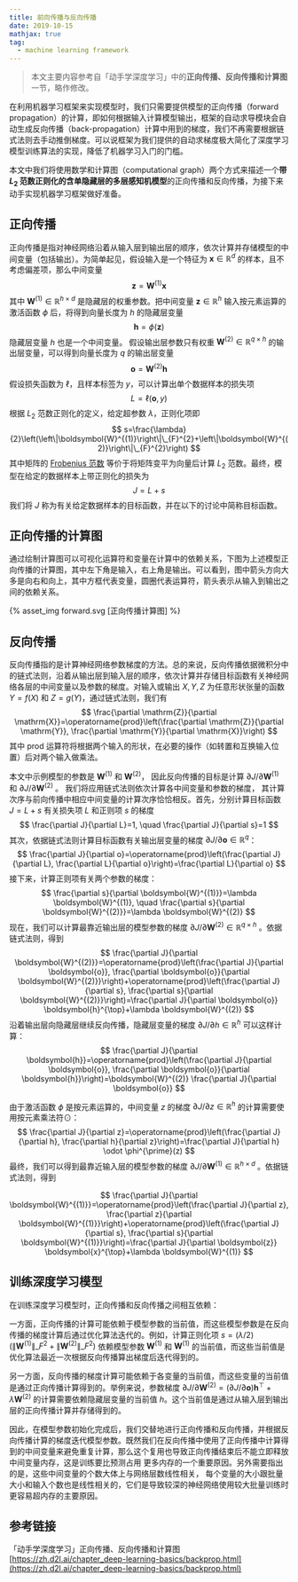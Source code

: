 ```yaml
---
title: 前向传播与反向传播
date: 2019-10-15
mathjax: true
tag:
  - machine learning framework
---
```


> 本文主要内容参考自「动手学深度学习」中的**正向传播、反向传播和计算图**一节，略作修改。

在利用机器学习框架来实现模型时，我们只需要提供模型的正向传播（forward propagation）的计算，即如何根据输⼊计算模型输出，框架的自动求导模块会⾃动⽣成反向传播（back-propagation）计算中用到的梯度，我们不再需要根据链式法则去手动推倒梯度。可以说框架为我们提供的⾃动求梯度极⼤简化了深度学习模型训练算法的实现，降低了机器学习入门的门槛。

本文中我们将使⽤数学和计算图（computational graph）两个⽅式来描述一个**带 $L_{2}$ 范数正则化的含单隐藏层的多层感知机模型**的正向传播和反向传播，为接下来动手实现机器学习框架做好准备。

<escape><!-- more --></escape>

## 正向传播

正向传播是指对神经⽹络沿着从输⼊层到输出层的顺序，依次计算并存储模型的中间变量（包括输出）。为简单起⻅，假设输⼊是⼀个特征为 $\boldsymbol{x} \in \mathbb{R}^{d}$ 的样本，且不考虑偏差项，那么中间变量
$$
\boldsymbol{z}=\boldsymbol{W}^{(1)} \boldsymbol{x}
$$
其中 $\boldsymbol{W}^{(1)} \in \mathbb{R}^{h \times d}$ 是隐藏层的权重参数。把中间变量 $\boldsymbol{z} \in \mathbb{R}^{h}$ 输⼊按元素运算的激活函数 $\phi$ 后，将得到向量⻓度为 $h$ 的隐藏层变量
$$
\boldsymbol{h}=\phi(\boldsymbol{z})
$$
隐藏层变量 $h$ 也是⼀个中间变量。 假设输出层参数只有权重 $\boldsymbol{W}^{(2)} \in \mathbb{R}^{q \times h}$ 的输出层变量，可以得到向量⻓度为 $q$ 的输出层变量
$$
\boldsymbol{o}=\boldsymbol{W}^{(2)} \boldsymbol{h}
$$
假设损失函数为 $\ell$，且样本标签为 $y$，可以计算出单个数据样本的损失项
$$
L=\ell(\boldsymbol{o}, y)
$$
根据 $L_{2}$ 范数正则化的定义，给定超参数 $\lambda$，正则化项即
$$
s=\frac{\lambda}{2}\left(\left\|\boldsymbol{W}^{(1)}\right\|\_{F}^{2}+\left\|\boldsymbol{W}^{(2)}\right\|\_{F}^{2}\right)
$$
其中矩阵的 [Frobenius 范数](http://mathworld.wolfram.com/FrobeniusNorm.html) 等价于将矩阵变平为向量后计算 $L_{2}$ 范数。最终，模型在给定的数据样本上带正则化的损失为
$$
J=L+s
$$
我们将 $J$ 称为有关给定数据样本的⽬标函数，并在以下的讨论中简称⽬标函数。

## 正向传播的计算图

通过绘制计算图可以可视化运算符和变量在计算中的依赖关系，下图为上述模型正向传播的计算图，其中左下⻆是输⼊，右上⻆是输出。可以看到，图中箭头⽅向⼤多是向右和向上，其中⽅框代表变量，圆圈代表运算符，箭头表⽰从输⼊到输出之间的依赖关系。

{% asset_img forward.svg [正向传播计算图] %}

## 反向传播

反向传播指的是计算神经⽹络参数梯度的⽅法。总的来说，反向传播依据微积分中的链式法则，沿着从输出层到输⼊层的顺序，依次计算并存储⽬标函数有关神经⽹络各层的中间变量以及参数的梯度。对输⼊或输出 $X, Y, Z$ 为任意形状张量的函数 $Y=f(X)$ 和 $Z=g(Y)$，通过链式法则，我们有
$$
\frac{\partial \mathrm{Z}}{\partial \mathrm{X}}=\operatorname{prod}\left(\frac{\partial \mathrm{Z}}{\partial \mathrm{Y}}, \frac{\partial \mathrm{Y}}{\partial \mathrm{X}}\right)
$$
其中 prod 运算符将根据两个输⼊的形状，在必要的操作（如转置和互换输⼊位置）后对两个输⼊做乘法。

本文中示例模型的参数是 $\boldsymbol{W}^{(1)}$ 和 $\mathbf{W}^{(2)}$， 因此反向传播的⽬标是计算 $\partial J / \partial \boldsymbol{W}^{(1)}$ 和 $\partial J / \partial \boldsymbol{W}^{(2)}$ 。 我们将应⽤链式法则依次计算各中间变量和参数的梯度， 其计算次序与前向传播中相应中间变量的计算次序恰恰相反。⾸先，分别计算⽬标函数 $J=L+s$ 有关损失项 $L$ 和正则项 $s$ 的梯度
$$
\frac{\partial J}{\partial L}=1, \quad \frac{\partial J}{\partial s}=1
$$
其次，依据链式法则计算⽬标函数有关输出层变量的梯度 $\partial J / \partial \boldsymbol{o} \in \mathbb{R}^{q}$：
$$
\frac{\partial J}{\partial o}=\operatorname{prod}\left(\frac{\partial J}{\partial L}, \frac{\partial L}{\partial o}\right)=\frac{\partial L}{\partial o}
$$
接下来，计算正则项有关两个参数的梯度：
$$
\frac{\partial s}{\partial \boldsymbol{W}^{(1)}}=\lambda \boldsymbol{W}^{(1)}, \quad \frac{\partial s}{\partial \boldsymbol{W}^{(2)}}=\lambda \boldsymbol{W}^{(2)}
$$
现在，我们可以计算最靠近输出层的模型参数的梯度 $\partial J / \partial \boldsymbol{W}^{(2)} \in \mathbb{R}^{q \times h}$ 。依据链式法则，得到
$$
\frac{\partial J}{\partial \boldsymbol{W}^{(2)}}=\operatorname{prod}\left(\frac{\partial J}{\partial \boldsymbol{o}}, \frac{\partial \boldsymbol{o}}{\partial \boldsymbol{W}^{(2)}}\right)+\operatorname{prod}\left(\frac{\partial J}{\partial s}, \frac{\partial s}{\partial \boldsymbol{W}^{(2)}}\right)=\frac{\partial J}{\partial \boldsymbol{o}} \boldsymbol{h}^{\top}+\lambda \boldsymbol{W}^{(2)}
$$
沿着输出层向隐藏层继续反向传播，隐藏层变量的梯度 $\partial J / \partial h \in \mathbb{R}^{h}$ 可以这样计算：
$$
\frac{\partial J}{\partial \boldsymbol{h}}=\operatorname{prod}\left(\frac{\partial J}{\partial \boldsymbol{o}}, \frac{\partial \boldsymbol{o}}{\partial \boldsymbol{h}}\right)=\boldsymbol{W}^{(2)} \frac{\partial J}{\partial \boldsymbol{o}}
$$


由于激活函数 $\phi$ 是按元素运算的，中间变量 $z$ 的梯度 $\partial J / \partial z \in \mathbb{R}^{h}$  的计算需要使⽤按元素乘法符⊙：
$$
\frac{\partial J}{\partial z}=\operatorname{prod}\left(\frac{\partial J}{\partial h}, \frac{\partial h}{\partial z}\right)=\frac{\partial J}{\partial h} \odot \phi^{\prime}(z)
$$
最终，我们可以得到最靠近输⼊层的模型参数的梯度 $\partial J / \partial \boldsymbol{W}^{(1)} \in \mathbb{R}^{h \times d}$ 。依据链式法则，得到

$$
\frac{\partial J}{\partial \boldsymbol{W}^{(1)}}=\operatorname{prod}\left(\frac{\partial J}{\partial z}, \frac{\partial z}{\partial \boldsymbol{W}^{(1)}}\right)+\operatorname{prod}\left(\frac{\partial J}{\partial s}, \frac{\partial s}{\partial \boldsymbol{W}^{(1)}}\right)=\frac{\partial J}{\partial \boldsymbol{z}} \boldsymbol{x}^{\top}+\lambda \boldsymbol{W}^{(1)}
$$

## 训练深度学习模型

在训练深度学习模型时，正向传播和反向传播之间相互依赖：

⼀⽅⾯，正向传播的计算可能依赖于模型参数的当前值，而这些模型参数是在反向传播的梯度计算后通过优化算法迭代的。例如，计算正则化项 $s=(\lambda /2)\left(\left\|\boldsymbol{W}^{(1)}\right\|\_{F}^{2}+\left\|\boldsymbol{W}^{(2)}\right\|\_{F}^{2}\right)$ 依赖模型参数 $\boldsymbol{W}^{(1)}$ 和 $\boldsymbol{W}^{(1)}$ 的当前值，而这些当前值是优化算法最近⼀次根据反向传播算出梯度后迭代得到的。

另⼀⽅⾯，反向传播的梯度计算可能依赖于各变量的当前值，而这些变量的当前值是通过正向传播计算得到的。举例来说，参数梯度 $\partial J/\partial \boldsymbol{W}^{(2)}=(\partial J / \partial \boldsymbol{o}) \boldsymbol{h}^{\top}+\lambda \boldsymbol{W}^{(2)}$ 的计算需要依赖隐藏层变量的当前值 $h$。这个当前值是通过从输⼊层到输出层的正向传播计算并存储得到的。

因此，在模型参数初始化完成后，我们交替地进⾏正向传播和反向传播，并根据反向传播计算的梯度迭代模型参数。既然我们在反向传播中使⽤了正向传播中计算得到的中间变量来避免重复计算，那么这个复⽤也导致正向传播结束后不能⽴即释放中间变量内存，这是训练要⽐预测占⽤ 更多内存的⼀个重要原因。另外需要指出的是，这些中间变量的个数⼤体上与⽹络层数线性相关， 每个变量的⼤小跟批量⼤小和输⼊个数也是线性相关的，它们是导致较深的神经⽹络使⽤较⼤批量训练时更容易超内存的主要原因。

## 参考链接

「动手学深度学习」正向传播、反向传播和计算图  [https://zh.d2l.ai/chapter_deep-learning-basics/backprop.html](https://zh.d2l.ai/chapter_deep-learning-basics/backprop.html)
